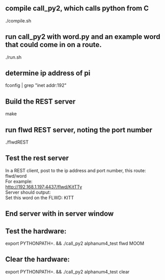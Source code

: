 ## compile call_py2, which calls python from C  
   ./compile.sh  

## run call_py2 with word.py and an example word that could come in on a route.  
   ./run.sh  

## determine ip address of pi  
   fconfig | grep "inet addr:192"  

## Build the REST server  
   make  
## run flwd REST server, noting the port number  
   ./flwdREST  

## Test the rest server  
In a REST client, post to the ip address and port number, this route:  
   flwd/word  
For example:  
   http://192.168.1.197:4437/flwd/KitTTy  
Server should output:  
   Set this word on the FLWD: KITT  

## End server with <enter> in server window  

## Test the hardware:  
   export PYTHONPATH=. && ./call_py2 alphanum4_test flwd MOOM  

## Clear the hardware:  
   export PYTHONPATH=. && ./call_py2 alphanum4_test clear  

